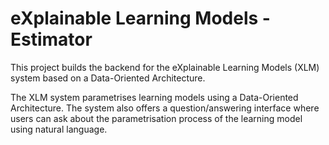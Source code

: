# eXplainable Learning Models - Estimator

This project builds the backend for the eXplainable Learning Models (XLM) system based on a Data-Oriented Architecture.

The XLM system parametrises learning models using a Data-Oriented Architecture. The system also offers a question/answering interface where users can ask about the parametrisation process 
of the learning model using natural language.
